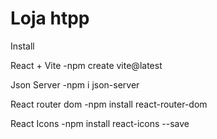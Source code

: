 # Loja htpp


Install

React + Vite
-npm create vite@latest

Json Server
-npm i json-server

React router dom
-npm install react-router-dom

React Icons
-npm install react-icons --save